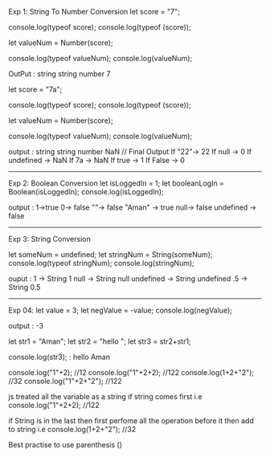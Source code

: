 Exp 1:  String To Number Conversion
let score = "7"; 

console.log(typeof score);
console.log(typeof (score));

let valueNum = Number(score);

console.log(typeof valueNum);
console.log(valueNum); 

OutPut :
string
string
number
7


 
let score = "7a"; 

console.log(typeof score);
console.log(typeof (score));

let valueNum = Number(score);

console.log(typeof valueNum);
console.log(valueNum);


output :
string
string
number
NaN  //
                Final Output
                  If  "22"-> 22
                  If null -> 0
                  If undefined -> NaN
                  If 7a -> NaN
                  If true -> 1
                  If False -> 0

-------------------------------------------------------------------------------------------

Exp 2:   Boolean Conversion
let isLoggedIn = 1;
let booleanLogIn =  Boolean(isLoggedIn);
console.log(isLoggedIn);

output : 
1->true
0-> false
""-> false
"Aman" -> true
null-> false
undefined -> false

-------------------------------------------------------------------------------------------
Exp 3: String Conversion

let someNum = undefined;
let stringNum = String(someNum);
console.log(typeof stringNum);
console.log(stringNum);

ouput : 
 1 -> String 1
 null -> String  null
 undefined -> String undefined
 .5 -> String 0.5
 
 ------------------------------------------------------------------------------------------
 Exp 04: 
 let value = 3;
let negValue = -value;
console.log(negValue);

output : -3

let str1 = "Aman";
let str2 = "hello ";
let str3 = str2+str1;

console.log(str3); : hello Aman


console.log("1"+2);  //12
console.log("1"+2+2); //122
console.log(1+2+"2"); //32
console.log("1"+2+"2"); //122

js treated all the variable as a string if string comes first i.e console.log("1"+2+2); //122

if String is in the last then first perfome all the operation before it then add to string i.e console.log(1+2+"2"); //32 

Best practise to use parenthesis ()
